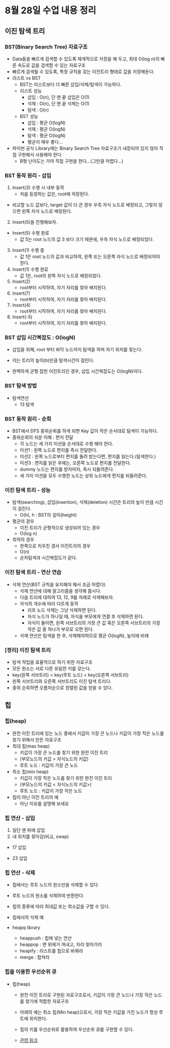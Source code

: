 # 8월 28일 수업 내용 정리
## 이진 탐색 트리
### BST(Binary Search Tree) 자료구조
- Data들을 빠르게 검색할 수 있도록 체계적으로 저장을 해 두고, 최대 O(log n)의 빠른 속도로 값을 검색할 수 있는 자료구조
- 빠르게 검색될 수 있도록, 특정 규칙을 갖는 이진트리 형태로 값을 저장해둔다.
- 리스트 vs BST
    - BST는 리스트보다 더 빠른 삽입/삭제/탐색이 가능하다.
    - 리스트 성능
        - 삽입 : O(n), 단 맨 끝 삽입은 O(1)
        - 삭제 : O(n), 단 맨 끝 삭제는 O(1)
        - 탐색 : O(n)
    - BST 성능
        - 삽입 : 평균 O(logN)
        - 삭제 : 평균 O(logN)
        - 탐색 : 평균 O(logN)
        - 평균이 매우 좋다...
- 파이썬 공식 Library에는 Binary Search Tree 자료구조가 내장되어 있지 않아 직접 구현해서 사용해야 한다.
    - B형 난이도는 가야 직접 구현을 한다...(그만큼 어렵다...)

### BST 동작 원리 - 삽입
1. Insert(3) 수행 시 내부 동작
    - 처음 등장하는 값은, root에 저장된다.
- 비교할 노드 값보다, target 값이 더 큰 경우 우측 자식 노드로 배정되고, 그렇지 않으면 왼쪽 자식 노드로 배정된다.
2. Insert(5)을 진행해보자.
- Insert(5) 수행 완료
    - 값 5는 root 노드의 값 3 보다 크기 때문에, 우측 자식 노드로 배정되었다.
3. Insert(1) 수행 중
    - 값 1은 root 노드의 값과 비교하여, 왼쪽 또는 오른쪽 자식 노드로 배정되어야 한다.
4. Insert(1) 수행 완료
    - 값 1은, root의 왼쪽 자식 노드로 배정되었다.
5. Insert(2)
    - root부터 시작하여, 자기 자리를 찾아 배치된다.
6. Insert(7)
    - root부터 시작하여, 자기 자리를 찾아 배치된다.
7. Insert(4)
    - root부터 시작하여, 자기 자리를 찾아 배치된다.
8. Insert(-5)
    - root부터 시작하여, 자기 자리를 찾아 배치된다.

### BST 삽입 시간복잡도 : O(logN)
- 삽입을 위해, root 부터 바닥 노드까지 탐색을 하며 자기 위치를 찾는다.
- 이는 트리의 높이(h)만큼 탐색시간이 걸린다.

- 완벽하게 균형 잡힌 이진트리인 경우, 삽입 시간복잡도는 O(logN)이다.

### BST 탐색 방법
- 탐색연산
    - 13 탐색

### BST 동작 원리 - 순회
- BST에서 DFS 중위순회를 하게 되면 Key 값이 작은 순서대로 탐색이 가능하다.
- 중위순회의 쉬운 이해 : 편지 전달
    - 각 노드는 세 가지 미션을 순서대로 수행 해야 한다.
    - 미션1 : 왼쪽 노드로 편지를 즉시 전달한다.
    - 미션2 : 왼쪽 노드로부터 편지를 돌려 받는다면, 편지를 읽는다.(탐색한다.)
    - 미션3 : 편지를 읽은 후에는, 오른쪽 노드로 편지를 전달한다.
    - dummy 노드는 편지를 받자마자, 즉시 되돌려준다.
    - 세 가지 미션을 모두 수행한 노드는 상위 노드에게 편지를 되돌려준다.

### 이진 탐색 트리 - 성능
- 탐색(searching), 삽입(insertion), 삭제(deletion) 시간은 트리의 높이 만큼 시간이 걸린다.
    - O(h), h : BST의 깊이(height)
- 평균의 경우
    - 이진 트리가 균형적으로 생성되어 있는 경우
    - O(log n)
- 최악의 경우
    - 한쪽으로 치우친 경사 이진트리의 경우
    - O(n)
    - 순차탐색과 시간복잡도가 같다.

### 이진 탐색 트리 - 연산 연습
- 삭제 연산(BST 규칙을 유지해야 해서 조금 어렵다)
    - 삭제 연산에 대해 알고리즘을 생각해 봅시다.
    - 다음 트리에 대하여 13, 12, 9를 차례로 삭제해보자.
    - 자식의 개수에 따라 다르게 동작
        - 리프 노드 삭제는 그냥 삭제하면 된다.
        - 자식 노드가 하나일 때, 자식을 부모에게 연결 후 삭제하면 된다.
        - 자식이 둘이면, 왼쪽 서브트리의 가장 큰 값 혹은 오른쪽 서브트리의 가장 작은 값 중 하나가 부모로 오면 된다.
    - 삭제 연산은 탐색을 한 후, 삭제해야하므로 평균 O(logN), 높이에 비례

### [정리] 이진 탐색 트리
- 탐색 작업을 효율적으로 하기 위한 자료구조
- 모든 원소는 서로 다른 유일한 키를 갖는다.
- key(왼쪽 서브트리) < key(루트 노드) < key(오른쪽 서브트리)
- 왼쪽 서브트리와 오른쪽 서브트리도 이진 탐색 트리다.
- 중위 순회하면 오름차순으로 정렬된 값을 얻을 수 있다.



## 힙
### 힙(heap)
- 완전 이진 트리에 있는 노드 중에서 키값이 가장 큰 노드나 키값이 가장 작은 노드를 찾기 위해서 만든 자료구조
- 최대 힙(max heap)
    - 키값이 가장 큰 노드를 찾기 위한 완전 이진 트리
    - (부모노드의 키값 > 자식노드의 키값)
    - 루트 노드 : 키값이 가장 큰 노드
- 최소 힙(min heap)
    - 키값이 가장 작은 노드를 찾기 위한 완전 이진 트리
    - (부모노드의 키값 < 자식노드의 키값>)
    - 루트 노드 : 키값이 가장 작은 노드
- 힙이 아닌 이진 트리의 예
    - 아닌 이유를 설명해 보세요

### 힙 연산 - 삽입
1. 일단 맨 뒤에 삽입
2. 내 위치를 찾아감(비교, swap)
- 17 삽입

- 23 삽입

### 힙 연산 - 삭제
- 힙에서는 루트 노드의 원소만을 삭제할 수 있다.
- 루트 노드의 원소를 삭제하여 반환한다.
- 힙의 종류에 따라 최대값 또는 최소값을 구할 수 있다.
- 힙에서의 삭제 예

- heapq library
    - heappush : 힙에 넣는 연산
    - heappop : 맨 위에거 꺼내고, 자리 찾아가라
    - heapify : 리스트를 힙으로 바꿔라
    - merge : 합쳐라

### 힙을 이용한 우선순위 큐
- 힙(heap)
    - 완전 이진 트리로 구현된 자료구조로서, 키값이 가장 큰 노드나 가장 작은 노드를 찾기에 적합한 자료구조
    - 아래의 예는 최소 힙(Min heap)으로서, 가장 작은 키값을 가진 노드가 항상 루트에 위치한다.

    - 힙의 키를 우선순위로 활용하여 우선순위 큐를 구현할 수 있다.
    - [관련 링크](http://pages.cs.wisc.edu/~vemon/cs367/notes/11.PRIORITY-Q.html)
